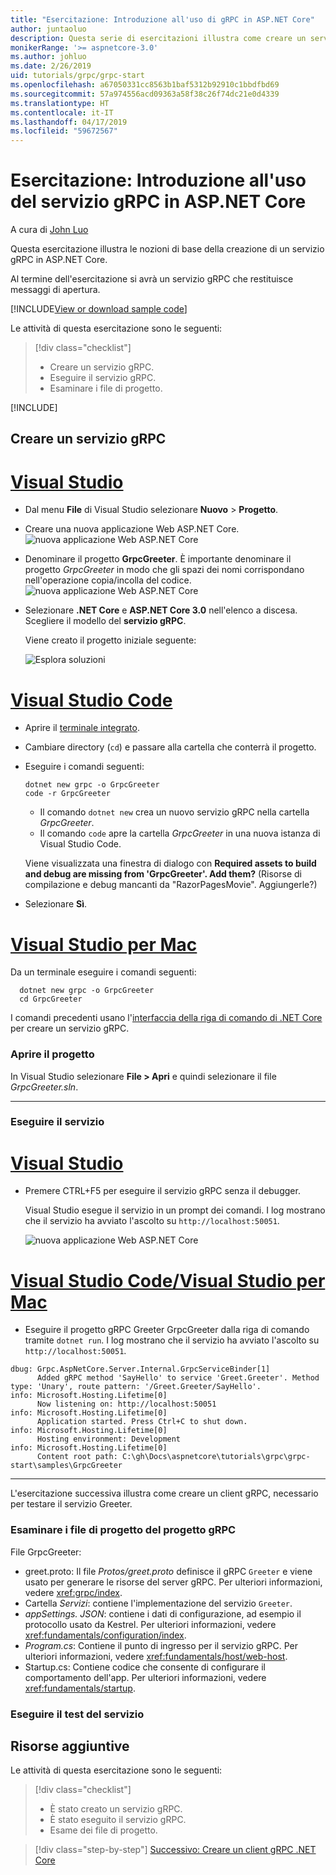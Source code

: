 ```yaml
---
title: "Esercitazione: Introduzione all'uso di gRPC in ASP.NET Core"
author: juntaoluo
description: Questa serie di esercitazioni illustra come creare un servizio gRPC in ASP.NET Core. Informazioni su come creare un progetto di servizio gRPC, modificare un file con estensione proto e aggiungere una chiamata con flusso bidirezionale.
monikerRange: '>= aspnetcore-3.0'
ms.author: johluo
ms.date: 2/26/2019
uid: tutorials/grpc/grpc-start
ms.openlocfilehash: a67050331cc8563b1baf5312b92910c1bbdfbd69
ms.sourcegitcommit: 57a974556acd09363a58f38c26f74dc21e0d4339
ms.translationtype: HT
ms.contentlocale: it-IT
ms.lasthandoff: 04/17/2019
ms.locfileid: "59672567"
---
```

# <a name="tutorial-get-started-with-grpc-service-in-aspnet-core"></a>Esercitazione: Introduzione all'uso del servizio gRPC in ASP.NET Core

A cura di [John Luo](https://github.com/juntaoluo)

Questa esercitazione illustra le nozioni di base della creazione di un servizio gRPC in ASP.NET Core.

Al termine dell'esercitazione si avrà un servizio gRPC che restituisce messaggi di apertura.

[!INCLUDE[View or download sample code](~/includes/grpc/download.md)]

Le attività di questa esercitazione sono le seguenti:

> [!div class="checklist"]
> * Creare un servizio gRPC.
> * Eseguire il servizio gRPC.
> * Esaminare i file di progetto.

[!INCLUDE[](~/includes/net-core-prereqs-all-3.0.md)]

## <a name="create-a-grpc-service"></a>Creare un servizio gRPC

# <a name="visual-studiotabvisual-studio"></a>[Visual Studio](#tab/visual-studio)

* Dal menu **File** di Visual Studio selezionare **Nuovo** > **Progetto**.
* Creare una nuova applicazione Web ASP.NET Core.
  ![nuova applicazione Web ASP.NET Core](grpc-start/_static/np_3_0.1.png)
* Denominare il progetto **GrpcGreeter**. È importante denominare il progetto *GrpcGreeter* in modo che gli spazi dei nomi corrispondano nell'operazione copia/incolla del codice.
  ![nuova applicazione Web ASP.NET Core](grpc-start/_static/np_3_0.2.png)
* Selezionare **.NET Core** e **ASP.NET Core 3.0** nell'elenco a discesa. Scegliere il modello del **servizio gRPC**.

  Viene creato il progetto iniziale seguente:

  ![Esplora soluzioni](grpc-start/_static/se3.0.png)

# <a name="visual-studio-codetabvisual-studio-code"></a>[Visual Studio Code](#tab/visual-studio-code)

* Aprire il [terminale integrato](https://code.visualstudio.com/docs/editor/integrated-terminal).
* Cambiare directory (`cd`) e passare alla cartella che conterrà il progetto.
* Eseguire i comandi seguenti:

  ```console
  dotnet new grpc -o GrpcGreeter
  code -r GrpcGreeter
  ```

  * Il comando `dotnet new` crea un nuovo servizio gRPC nella cartella *GrpcGreeter*.
  * Il comando `code` apre la cartella *GrpcGreeter* in una nuova istanza di Visual Studio Code.

  Viene visualizzata una finestra di dialogo con **Required assets to build and debug are missing from 'GrpcGreeter'. Add them?** (Risorse di compilazione e debug mancanti da "RazorPagesMovie". Aggiungerle?)
* Selezionare **Sì**.

# <a name="visual-studio-for-mactabvisual-studio-mac"></a>[Visual Studio per Mac](#tab/visual-studio-mac)

Da un terminale eseguire i comandi seguenti:

```console
  dotnet new grpc -o GrpcGreeter
  cd GrpcGreeter
```

I comandi precedenti usano l'[interfaccia della riga di comando di .NET Core](/dotnet/core/tools/dotnet) per creare un servizio gRPC.

### <a name="open-the-project"></a>Aprire il progetto

In Visual Studio selezionare **File > Apri** e quindi selezionare il file *GrpcGreeter.sln*.

<!-- End of VS tabs -->

---

### <a name="run-the-service"></a>Eseguire il servizio

# <a name="visual-studiotabvisual-studio"></a>[Visual Studio](#tab/visual-studio)

* Premere CTRL+F5 per eseguire il servizio gRPC senza il debugger.

  Visual Studio esegue il servizio in un prompt dei comandi. I log mostrano che il servizio ha avviato l'ascolto su `http://localhost:50051`.

  ![nuova applicazione Web ASP.NET Core](grpc-start/_static/server_start.png)

# <a name="visual-studio-code--visual-studio-for-mactabvisual-studio-codevisual-studio-mac"></a>[Visual Studio Code/Visual Studio per Mac](#tab/visual-studio-code+visual-studio-mac)

* Eseguire il progetto gRPC Greeter GrpcGreeter dalla riga di comando tramite `dotnet run`. I log mostrano che il servizio ha avviato l'ascolto su `http://localhost:50051`.

```console
dbug: Grpc.AspNetCore.Server.Internal.GrpcServiceBinder[1]
      Added gRPC method 'SayHello' to service 'Greet.Greeter'. Method type: 'Unary', route pattern: '/Greet.Greeter/SayHello'.
info: Microsoft.Hosting.Lifetime[0]
      Now listening on: http://localhost:50051
info: Microsoft.Hosting.Lifetime[0]
      Application started. Press Ctrl+C to shut down.
info: Microsoft.Hosting.Lifetime[0]
      Hosting environment: Development
info: Microsoft.Hosting.Lifetime[0]
      Content root path: C:\gh\Docs\aspnetcore\tutorials\grpc\grpc-start\samples\GrpcGreeter
```

<!-- End of combined VS/Mac tabs -->

---

L'esercitazione successiva illustra come creare un client gRPC, necessario per testare il servizio Greeter.

### <a name="examine-the-project-files-of-the-grpc-project"></a>Esaminare i file di progetto del progetto gRPC

File GrpcGreeter:

* greet.proto: Il file *Protos/greet.proto* definisce il gRPC `Greeter` e viene usato per generare le risorse del server gRPC. Per ulteriori informazioni, vedere <xref:grpc/index>.
* Cartella *Servizi*: contiene l'implementazione del servizio `Greeter`.
* *appSettings. JSON*: contiene i dati di configurazione, ad esempio il protocollo usato da Kestrel. Per ulteriori informazioni, vedere <xref:fundamentals/configuration/index>.
* *Program.cs*: Contiene il punto di ingresso per il servizio gRPC. Per ulteriori informazioni, vedere <xref:fundamentals/host/web-host>.
* Startup.cs: Contiene codice che consente di configurare il comportamento dell'app. Per ulteriori informazioni, vedere <xref:fundamentals/startup>.

### <a name="test-the-service"></a>Eseguire il test del servizio

## <a name="additional-resources"></a>Risorse aggiuntive

Le attività di questa esercitazione sono le seguenti:

> [!div class="checklist"]
> * È stato creato un servizio gRPC.
> * È stato eseguito il servizio gRPC.
> * Esame dei file di progetto.

> [!div class="step-by-step"]
> [Successivo: Creare un client gRPC .NET Core](xref:tutorials/grpc/grpc-client)